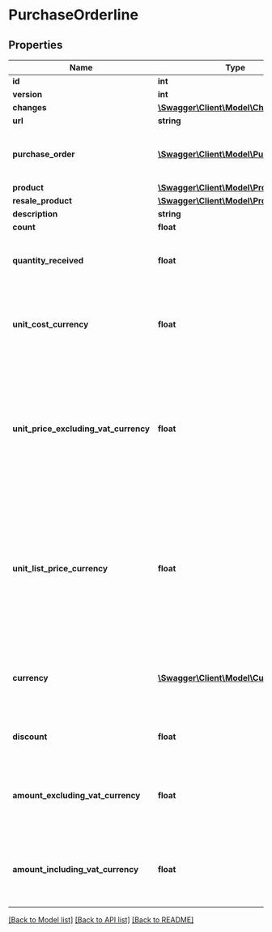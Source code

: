 # PurchaseOrderline

## Properties
Name | Type | Description | Notes
------------ | ------------- | ------------- | -------------
**id** | **int** |  | [optional] 
**version** | **int** |  | [optional] 
**changes** | [**\Swagger\Client\Model\Change[]**](Change.md) |  | [optional] 
**url** | **string** |  | [optional] 
**purchase_order** | [**\Swagger\Client\Model\PurchaseOrder**](PurchaseOrder.md) | The purchase order to attach the orderline. | 
**product** | [**\Swagger\Client\Model\Product**](Product.md) |  | [optional] 
**resale_product** | [**\Swagger\Client\Model\Product**](Product.md) |  | [optional] 
**description** | **string** |  | [optional] 
**count** | **float** |  | [optional] 
**quantity_received** | **float** | Used if the Purchase Order has a Goods received. | [optional] 
**unit_cost_currency** | **float** | Unit price purchase (cost) excluding VAT in the order&#39;s currency | [optional] 
**unit_price_excluding_vat_currency** | **float** | Unit price of purchase excluding VAT in the order&#39;s currency.If it&#39;s not specified,it takes the value from purchase price in productDTO | [optional] 
**unit_list_price_currency** | **float** | Unit list price of purchase excluding VAT in the order&#39;s currency.If it&#39;s not specified,it takes the value from purchase price in productDTO | [optional] 
**currency** | [**\Swagger\Client\Model\Currency**](Currency.md) | The order line&#39;s currency. Determined by the order&#39;s currency. | [optional] 
**discount** | **float** | Discount given as a percentage (%) | [optional] 
**amount_excluding_vat_currency** | **float** | Total amount on order line excluding VAT in the order&#39;s currency | [optional] 
**amount_including_vat_currency** | **float** | Total amount on order line including VAT in the order&#39;s currency | [optional] 

[[Back to Model list]](../README.md#documentation-for-models) [[Back to API list]](../README.md#documentation-for-api-endpoints) [[Back to README]](../README.md)


